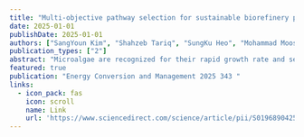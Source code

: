 ```yaml
---
title: "Multi-objective pathway selection for sustainable biorefinery process with harvest scheduling under time-varying climate: Techno-economic analysis and life cycle assessment approach"
date: 2025-01-01
publishDate: 2025-01-01
authors: ["SangYoun Kim", "Shahzeb Tariq", "SungKu Heo", "Mohammad Moosazadeh", "ChangKyoo Yoo"]
publication_types: ["2"]
abstract: "Microalgae are recognized for their rapid growth rate and serve as an efficient biofuel production feedstock to address critical sustainability and energy security challenges. However, the primary challenge for stable biorefinery operations lies in the cultivation phase, as microalgae growth is highly dependent on time-varying climatic conditions. This work presents an optimal biorefinery process pathway to address this issue by integrating economic and environmental considerations with harvest scheduling under fluctuating climate conditions. In the first stage, a kinetic growth model was developed for eight microalgae species, incorporating temperature and solar radiation data. Harvest scheduling was then optimized using a genetic algorithm to find the optimal harvest interval for each microalgae species, maximizing the biomass yield under time-varying climate conditions. Subsequently, a multi-objective …"
featured: true
publication: "Energy Conversion and Management 2025 343 "
links:
  - icon_pack: fas
    icon: scroll
    name: Link
    url: 'https://www.sciencedirect.com/science/article/pii/S019689042500771X'
---
```

